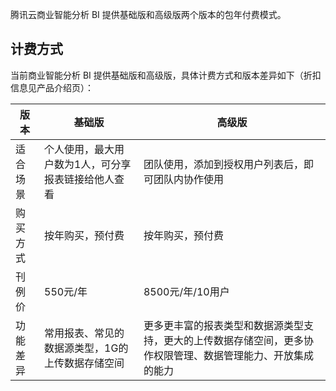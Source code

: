 
腾讯云商业智能分析 BI 提供基础版和高级版两个版本的包年付费模式。

## 计费方式
当前商业智能分析 BI 提供基础版和高级版，具体计费方式和版本差异如下（折扣信息见产品介绍页）：

|版本|	基础版|	高级版|
|---|---|---|
|适合场景	|个人使用，最大用户数为1人，可分享报表链接给他人查看|	团队使用，添加到授权用户列表后，即可团队内协作使用|
|购买方式	|按年购买，预付费	|按年购买，预付费|
|刊例价	|550元/年|	8500元/年/10用户|
|功能差异	|常用报表、常见的数据源类型，1G的上传数据存储空间|更多更丰富的报表类型和数据源类型支持，更大的上传数据存储空间，更多协作权限管理、数据管理能力、开放集成的能力|
